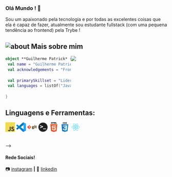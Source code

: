 ### Olá Mundo !  👋

Sou um apaixonado pela tecnologia e por todas as excelentes coisas que ela é capaz de fazer, atualmente sou estudante fullstack (com uma pequena tendência ao frontend) pela Trybe ! 

## <img width="45" alt="about" src="https://raw.github.com/elizarov/elizarov/master/about.png"> Mais sobre mim

<img align="right" width="300" src="https://i2.wp.com/allhtaccess.info/wp-content/uploads/2018/03/programming.gif?fit=1281%2C716&ssl=1" />

```kotlin
object **Guilherme Patrick* {
 val name = "Guilherme Patrick Santos Alves"
 val acknowledgements = "FrontEnd Junior / FullStack (em formação)"
 
 val primarySkillset = "Liderança","Comunicação" 
 val languages = listOf("JavaScript", "HTML", "CSS", "React")
 
}
```

## **Linguagens e Ferramentas:** 

<code><img height="30" src="https://raw.githubusercontent.com/github/explore/80688e429a7d4ef2fca1e82350fe8e3517d3494d/topics/javascript/javascript.png"></code>
<code><img height="30" src="https://raw.githubusercontent.com/github/explore/80688e429a7d4ef2fca1e82350fe8e3517d3494d/topics/visual-studio-code/visual-studio-code.png"></code>
<code><img height="30" src="https://raw.githubusercontent.com/github/explore/80688e429a7d4ef2fca1e82350fe8e3517d3494d/topics/git/git.png"></code>
<code><img height="30" src="https://raw.githubusercontent.com/github/explore/80688e429a7d4ef2fca1e82350fe8e3517d3494d/topics/terminal/terminal.png"></code>
<code><img height="30" src="https://raw.githubusercontent.com/github/explore/80688e429a7d4ef2fca1e82350fe8e3517d3494d/topics/html/html.png"></code>
<code><img height="30" src="https://raw.githubusercontent.com/github/explore/80688e429a7d4ef2fca1e82350fe8e3517d3494d/topics/css/css.png"></code>
<code><img height="30" src="https://raw.githubusercontent.com/github/explore/80688e429a7d4ef2fca1e82350fe8e3517d3494d/topics/react/react.png"></code>

<!-- 
## **GitHub Estatísticas**

<a href="https://github.com/Gurupreet">
  <img align="center" src="https://github-readme-stats.vercel.app/api/top-langs/?username=guilhermepatrick&theme=dracula&hide_langs_below=1" />
</a>

<a href="https://github.com/Gurupreet">
 <img align="center" src="https://github-readme-stats.vercel.app/api?username=guilhermepatrick&show_icons=true&theme=dracula&line_height=27" alt="Guilherme Patrick github stats"/>
</a>

<!-- [website]: https://codedev.ga/
[twitter]: https://twitter.com/SEUTWITTER
[youtube]: https://www.youtube.com/user/SEUYOUTUBE/ -->
[instagram]: https://www.instagram.com/stronguizao/
[linkedin]: https://www.linkedin.com/in/guilherme-patrick/
<br> -->

#### Rede Sociais!

<!-- 🏡 [website][website] **|** 
🐦 [twitter][twitter] **|** 
📺 [youtube][youtube] **|**  -->
📷 [instagram][instagram] **|** 
👔 [linkedin][linkedin]

